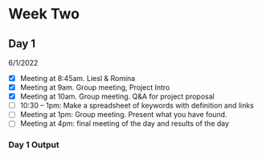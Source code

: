 # Week Two
## Day 1
6/1/2022

- [x] Meeting at 8:45am. Liesl & Romina 
- [x] Meeting at 9am. Group meeting, Project Intro 
- [x] Meeting at 10am. Group meeting. Q&A for project proposal 
- [ ] 10:30 – 1pm: Make a spreadsheet of keywords with definition and links
- [ ] Meeting at 1pm: Group meeting. Present what you have found. 
- [ ] Meeting at 4pm: final meeting of the day and results of the day 

### Day 1 Output

